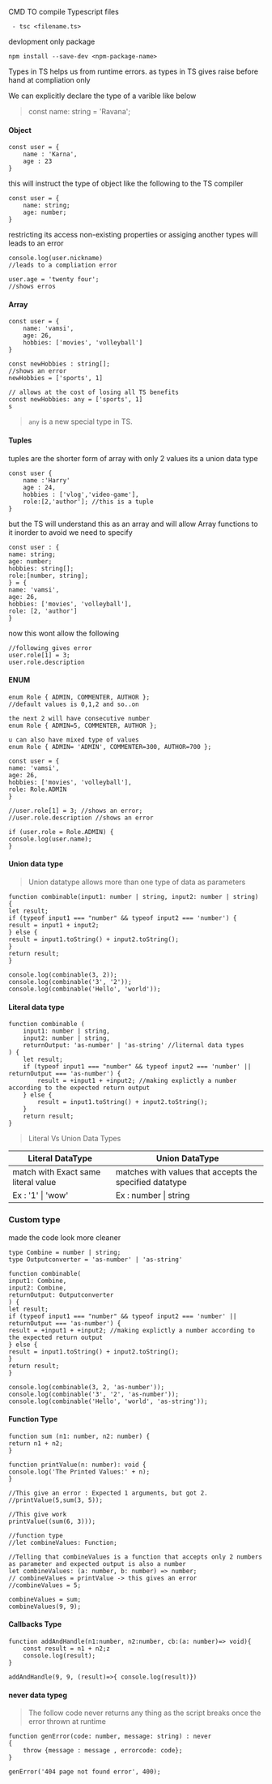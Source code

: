 CMD TO compile Typescript files

```
 - tsc <filename.ts>

```

devlopment only package

```
npm install --save-dev <npm-package-name>
```

Types in TS helps us from runtime errors.
as types in TS gives raise before hand at compliation only

We can explicitly declare the type of a varible like below

> const name: string = 'Ravana';

#### Object

```
const user = {
    name : 'Karna',
    age : 23
}

```

this will instruct the type of object like the following to the TS compiler

```
const user = {
    name: string;
    age: number;
}
```

restricting its access non-existing properties or assiging another types will leads to an error

```
console.log(user.nickname)
//leads to a compliation error
```

```
user.age = 'twenty four';
//shows erros
```

#### Array

```
const user = {
    name: 'vamsi',
    age: 26,
    hobbies: ['movies', 'volleyball']
}
```

```
const newHobbies : string[];
//shows an error
newHobbies = ['sports', 1]

// allows at the cost of losing all TS benefits
const newHobbies: any = ['sports', 1]
s
```

> `any` is a new special type in TS.

#### Tuples

tuples are the shorter form of array with only 2 values
its a union data type

```
const user {
    name :'Harry'
    age : 24,
    hobbies : ['vlog','video-game'],
    role:[2,'author']; //this is a tuple
}
```

but the TS will understand this as an array and will allow Array functions to it inorder to avoid we need to specify

```
const user : {
name: string;
age: number;
hobbies: string[];
role:[number, string];
} = {
name: 'vamsi',
age: 26,
hobbies: ['movies', 'volleyball'],
role: [2, 'author']
}
```

now this wont allow the following

```
//following gives error
user.role[1] = 3;
user.role.description
```

#### ENUM

```
enum Role { ADMIN, COMMENTER, AUTHOR };
//default values is 0,1,2 and so..on

the next 2 will have consecutive number
enum Role { ADMIN=5, COMMENTER, AUTHOR };

u can also have mixed type of values
enum Role { ADMIN= 'ADMIN', COMMENTER=300, AUTHOR=700 };

const user = {
name: 'vamsi',
age: 26,
hobbies: ['movies', 'volleyball'],
role: Role.ADMIN
}

//user.role[1] = 3; //shows an error;
//user.role.description //shows an error

if (user.role = Role.ADMIN) {
console.log(user.name);
}
```

#### Union data type

> Union datatype allows more than one type of data as parameters

```
function combinable(input1: number | string, input2: number | string) {
let result;
if (typeof input1 === "number" && typeof input2 === 'number') {
result = input1 + input2;
} else {
result = input1.toString() + input2.toString();
}
return result;
}

console.log(combinable(3, 2));
console.log(combinable('3', '2'));
console.log(combinable('Hello', 'world'));
```

#### Literal data type

```
function combinable (
    input1: number | string,
    input2: number | string,
    returnOutput: 'as-number' | 'as-string' //liternal data types
) {
    let result;
    if (typeof input1 === "number" && typeof input2 === 'number' || returnOutput === 'as-number') {
        result = +input1 + +input2; //making explictly a number according to the expected return output
    } else {
        result = input1.toString() + input2.toString();
    }
    return result;
}

```

> Literal Vs Union Data Types

| **Literal DataType**                | **Union DataType**                                      |
| ----------------------------------- | ------------------------------------------------------- |
| match with Exact same literal value | matches with values that accepts the specified datatype |
| Ex : '1' \| 'wow'                   | Ex : number \| string                                   |

### Custom type

made the code look more cleaner

```
type Combine = number | string;
type Outputconverter = 'as-number' | 'as-string'

function combinable(
input1: Combine,
input2: Combine,
returnOutput: Outputconverter
) {
let result;
if (typeof input1 === "number" && typeof input2 === 'number' || returnOutput === 'as-number') {
result = +input1 + +input2; //making explictly a number according to the expected return output
} else {
result = input1.toString() + input2.toString();
}
return result;
}

console.log(combinable(3, 2, 'as-number'));
console.log(combinable('3', '2', 'as-number'));
console.log(combinable('Hello', 'world', 'as-string'));
```

#### Function Type

```
function sum (n1: number, n2: number) {
return n1 + n2;
}

function printValue(n: number): void {
console.log('The Printed Values:' + n);
}

//This give an error : Expected 1 arguments, but got 2.
//printValue(5,sum(3, 5));

//This give work
printValue((sum(6, 3)));

//function type
//let combineValues: Function;

//Telling that combineValues is a function that accepts only 2 numbers as parameter and expected output is also a number
let combineValues: (a: number, b: number) => number;
// combineValues = printValue -> this gives an error
//combineValues = 5;

combineValues = sum;
combineValues(9, 9);
```

#### Callbacks Type

```
function addAndHandle(n1:number, n2:number, cb:(a: number)=> void){
    const result = n1 + n2;z
    console.log(result);
}

addAndHandle(9, 9, (result)=>{ console.log(result)})
```

#### never data typeg

> The follow code never returns any thing as the script breaks once the error thrown at runtime

```
function genError(code: number, message: string) : never
{
    throw {message : message , errorcode: code};
}

genError('404 page not found error', 400);
```
